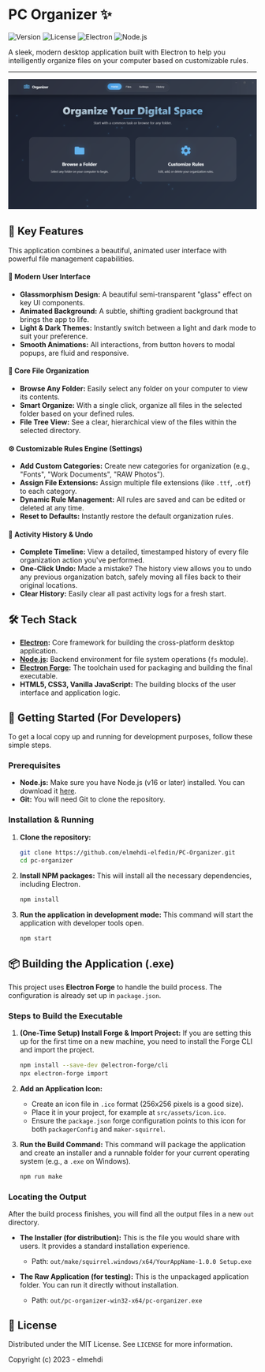 
# PC Organizer ✨

![Version](https://img.shields.io/badge/version-1.0.0-blue)
![License](https://img.shields.io/badge/license-MIT-green)
![Electron](https://img.shields.io/badge/Electron-19.0.0-blueviolet?logo=electron)
![Node.js](https://img.shields.io/badge/Node.js-16.x-green?logo=node.js)

A sleek, modern desktop application built with Electron to help you intelligently organize files on your computer based on customizable rules.

---


![PC Organizer Screenshot](docs/Screenshot.png)

## 🌟 Key Features

This application combines a beautiful, animated user interface with powerful file management capabilities.

#### 🎨 Modern User Interface
- **Glassmorphism Design:** A beautiful semi-transparent "glass" effect on key UI components.
- **Animated Background:** A subtle, shifting gradient background that brings the app to life.
- **Light & Dark Themes:** Instantly switch between a light and dark mode to suit your preference.
- **Smooth Animations:** All interactions, from button hovers to modal popups, are fluid and responsive.

#### 📂 Core File Organization
- **Browse Any Folder:** Easily select any folder on your computer to view its contents.
- **Smart Organize:** With a single click, organize all files in the selected folder based on your defined rules.
- **File Tree View:** See a clear, hierarchical view of the files within the selected directory.

#### ⚙️ Customizable Rules Engine (Settings)
- **Add Custom Categories:** Create new categories for organization (e.g., "Fonts", "Work Documents", "RAW Photos").
- **Assign File Extensions:** Assign multiple file extensions (like `.ttf`, `.otf`) to each category.
- **Dynamic Rule Management:** All rules are saved and can be edited or deleted at any time.
- **Reset to Defaults:** Instantly restore the default organization rules.

#### 📜 Activity History & Undo
- **Complete Timeline:** View a detailed, timestamped history of every file organization action you've performed.
- **One-Click Undo:** Made a mistake? The history view allows you to undo any previous organization batch, safely moving all files back to their original locations.
- **Clear History:** Easily clear all past activity logs for a fresh start.



## 🛠️ Tech Stack

- **[Electron](https://www.electronjs.org/):** Core framework for building the cross-platform desktop application.
- **[Node.js](https://nodejs.org/):** Backend environment for file system operations (`fs` module).
- **[Electron Forge](https://www.electronforge.io/):** The toolchain used for packaging and building the final executable.
- **HTML5, CSS3, Vanilla JavaScript:** The building blocks of the user interface and application logic.

## 🚀 Getting Started (For Developers)

To get a local copy up and running for development purposes, follow these simple steps.

### Prerequisites
- **Node.js:** Make sure you have Node.js (v16 or later) installed. You can download it [here](https://nodejs.org/).
- **Git:** You will need Git to clone the repository.

### Installation & Running
1. **Clone the repository:**
   ```bash
   git clone https://github.com/elmehdi-elfedin/PC-Organizer.git
   cd pc-organizer
   ```

2. **Install NPM packages:**
   This will install all the necessary dependencies, including Electron.
   ```bash
   npm install
   ```

3. **Run the application in development mode:**
   This command will start the application with developer tools open.
   ```bash
   npm start
   ```

## 📦 Building the Application (.exe)

This project uses **Electron Forge** to handle the build process. The configuration is already set up in `package.json`.

### Steps to Build the Executable

1. **(One-Time Setup) Install Forge & Import Project:**
   If you are setting this up for the first time on a new machine, you need to install the Forge CLI and import the project.
   ```bash
   npm install --save-dev @electron-forge/cli
   npx electron-forge import
   ```

2. **Add an Application Icon:**
   - Create an icon file in `.ico` format (256x256 pixels is a good size).
   - Place it in your project, for example at `src/assets/icon.ico`.
   - Ensure the `package.json` forge configuration points to this icon for both `packagerConfig` and `maker-squirrel`.

3. **Run the Build Command:**
   This command will package the application and create an installer and a runnable folder for your current operating system (e.g., a `.exe` on Windows).
   ```bash
   npm run make
   ```

### Locating the Output

After the build process finishes, you will find all the output files in a new `out` directory.

- **The Installer (for distribution):**
  This is the file you would share with users. It provides a standard installation experience.
  - Path: `out/make/squirrel.windows/x64/YourAppName-1.0.0 Setup.exe`

- **The Raw Application (for testing):**
  This is the unpackaged application folder. You can run it directly without installation.
  - Path: `out/pc-organizer-win32-x64/pc-organizer.exe`

## 📄 License

Distributed under the MIT License. See `LICENSE` for more information.

Copyright (c) 2023 - elmehdi

